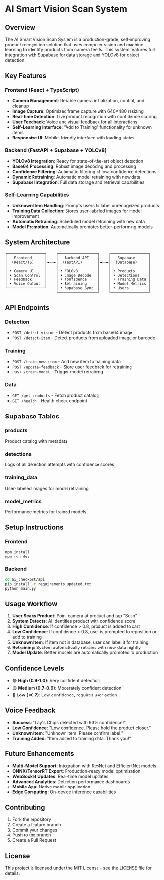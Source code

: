 # AI Smart Vision Scan System

## Overview
The AI Smart Vision Scan System is a production-grade, self-improving product recognition solution that uses computer vision and machine learning to identify products from camera feeds. This system features full integration with Supabase for data storage and YOLOv8 for object detection.

## Key Features

### Frontend (React + TypeScript)
- **Camera Management**: Reliable camera initialization, control, and cleanup
- **Image Capture**: Optimized frame capture with 640×480 resizing
- **Real-time Detection**: Live product recognition with confidence scoring
- **User Feedback**: Voice and visual feedback for all interactions
- **Self-Learning Interface**: "Add to Training" functionality for unknown items
- **Responsive UI**: Mobile-friendly interface with loading states

### Backend (FastAPI + Supabase + YOLOv8)
- **YOLOv8 Integration**: Ready for state-of-the-art object detection
- **Base64 Processing**: Robust image decoding and processing
- **Confidence Filtering**: Automatic filtering of low-confidence detections
- **Dynamic Retraining**: Automatic model retraining with new data
- **Supabase Integration**: Full data storage and retrieval capabilities

### Self-Learning Capabilities
- **Unknown Item Handling**: Prompts users to label unrecognized products
- **Training Data Collection**: Stores user-labeled images for model improvement
- **Automatic Retraining**: Scheduled model retraining with new data
- **Model Promotion**: Automatically promotes better-performing models

## System Architecture

```
┌─────────────────┐    ┌──────────────────┐    ┌─────────────────┐
│   Frontend      │    │   Backend API    │    │   Supabase      │
│  (React/TS)     │◄──►│  (FastAPI)       │◄──►│  (Database)     │
│                 │    │                  │    │                 │
│ • Camera UI     │    │ • YOLOv8         │    │ • Products      │
│ • Scan Control  │    │ • Image Decode   │    │ • Detections    │
│ • Feedback      │    │ • Confidence     │    │ • Training Data │
│ • Voice Output  │    │ • Retraining     │    │ • Model Metrics │
└─────────────────┘    │ • Supabase Sync  │    │ • Users         │
                       └──────────────────┘    └─────────────────┘
```

## API Endpoints

### Detection
- `POST /detect-vision` - Detect products from base64 image
- `POST /detect-item` - Detect products from uploaded image or barcode

### Training
- `POST /train-new-item` - Add new item to training data
- `POST /update-feedback` - Store user feedback for retraining
- `POST /train-model` - Trigger model retraining

### Data
- `GET /get-products` - Fetch product catalog
- `GET /health` - Health check endpoint

## Supabase Tables

### products
Product catalog with metadata

### detections
Logs of all detection attempts with confidence scores

### training_data
User-labeled images for model retraining

### model_metrics
Performance metrics for trained models

## Setup Instructions

### Frontend
```bash
npm install
npm run dev
```

### Backend
```bash
cd ai_checkout/api
pip install -r requirements_updated.txt
python main.py
```

## Usage Workflow

1. **User Scans Product**: Point camera at product and tap "Scan"
2. **System Detects**: AI identifies product with confidence score
3. **High Confidence**: If confidence > 0.8, product is added to cart
4. **Low Confidence**: If confidence < 0.8, user is prompted to reposition or add to training
5. **Unknown Item**: If item not in database, user can label it for training
6. **Retraining**: System automatically retrains with new data nightly
7. **Model Update**: Better models are automatically promoted to production

## Confidence Levels

- 🟢 **High (0.9-1.0)**: Very confident detection
- 🟡 **Medium (0.7-0.9)**: Moderately confident detection
- 🔴 **Low (<0.7)**: Low confidence, requires user action

## Voice Feedback

- **Success**: "Lay's Chips detected with 93% confidence!"
- **Low Confidence**: "Low confidence. Please hold the product closer."
- **Unknown Item**: "Unknown item. Please confirm label."
- **Training Added**: "Item added to training data. Thank you!"

## Future Enhancements

- **Multi-Model Support**: Integration with ResNet and EfficientNet models
- **ONNX/TensorRT Export**: Production-ready model optimization
- **WebSocket Updates**: Real-time model updates
- **Advanced Analytics**: Detection performance dashboards
- **Mobile App**: Native mobile application
- **Edge Computing**: On-device inference capabilities

## Contributing

1. Fork the repository
2. Create a feature branch
3. Commit your changes
4. Push to the branch
5. Create a Pull Request

## License

This project is licensed under the MIT License - see the LICENSE file for details.